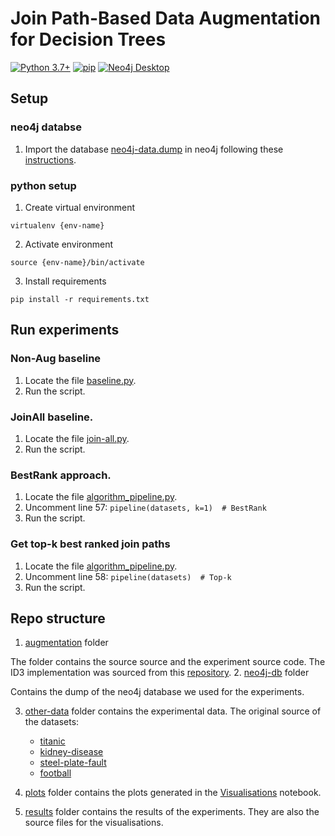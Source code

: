 # Join Path-Based Data Augmentation for Decision Trees

[![Python 3.7+](https://img.shields.io/badge/python-3.8.2-blue.svg)](https://www.python.org/downloads/release/python-380/)
[![pip](https://img.shields.io/badge/pip-20.0.2-blue.svg)](https://pypi.org/project/pip/)
[![Neo4j Desktop](https://img.shields.io/badge/neo4jDesktop-1.4.10-blue.svg)](https://pypi.org/project/pip/)


## Setup

### neo4j databse
1. Import the database [neo4j-data.dump](neo4j-db/neo4j-data.dump) in neo4j following these [instructions](https://tbgraph.wordpress.com/2020/11/11/dump-and-load-a-database-in-neo4j-desktop/comment-page-1/).


### python setup
1. Create virtual environment

`virtualenv {env-name}`

2. Activate environment 

`source {env-name}/bin/activate`

3. Install requirements 

`pip install -r requirements.txt`

## Run experiments
### Non-Aug baseline 
1. Locate the file [baseline.py](augmentation/baseline.py).
2. Run the script. 

### JoinAll baseline.
1. Locate the file [join-all.py](augmentation/join-all.py).
2. Run the script. 

### BestRank approach. 
1. Locate the file [algorithm_pipeline.py](augmentation/algorithm_pipeline.py).
2. Uncomment line 57: 
`pipeline(datasets, k=1)  # BestRank` 
3. Run the script. 

### Get top-k best ranked join paths
1. Locate the file [algorithm_pipeline.py](augmentation/algorithm_pipeline.py).
2. Uncomment line 58: 
`pipeline(datasets)  # Top-k` 
3. Run the script. 

## Repo structure
1. [augmentation](augmentation) folder

The folder contains the source source and the experiment source code.
The ID3 implementation was sourced from this [repository](https://github.com/arriadevoe/lambda-computer-science/blob/master/Unit-4-Build-Week-1/Gad_Decision_Tree_Classifier_Final.ipynb).
2. [neo4j-db](neo4j-db) folder 

Contains the dump of the neo4j database we used for the experiments. 


3. [other-data](other-data) folder contains the experimental data. The original source of the datasets:
   * [titanic](https://www.kaggle.com/dmilla/introduction-to-decision-trees-titanic-dataset/data)
   * [kidney-disease](https://www.kaggle.com/akshayksingh/kidney-disease-dataset)
   * [steel-plate-fault](https://www.kaggle.com/bpkapkar/steel-plates-faults-detection?select=Variable+Descriptor.txt)
   * [football](https://www.kaggle.com/estefanytorres/international-football-matches-with-stats-201017?select=FutbolMatches.csv)

4. [plots](plots) folder contains the plots generated in the [Visualisations](Visualisations.ipynb) notebook.
5. [results](results) folder contains the results of the experiments. They are also the source files for the visualisations. 